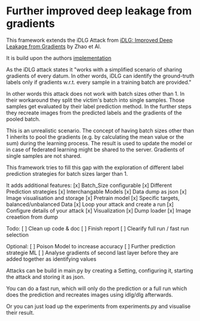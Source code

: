 # Further improved deep leakage from gradients

This framework extends the iDLG Attack from
[iDLG: Improved Deep Leakage from Gradients](https://arxiv.org/pdf/2001.02610.pdf) by Zhao et Al.

It is build upon the authors [implementation](https://github.com/PatrickZH/Improved-Deep-Leakage-from-Gradients)

As the iDLG attack states it "works with a simplified scenario of sharing gradients of every datum. In other words, iDLG can identify the ground-truth labels only if gradients w.r.t. every sample in a training batch are provided."

In other words this attack does not work with batch sizes other than 1.
In their workaround they split the victim's batch into single samples. Those samples get evaluated by their label prediction method.
In the further steps they recreate images from the predicted labels and the gradients of the pooled batch.

This is an unrealistic scenario. The concept of having batch sizes other than 1 inherits to pool the gradients (e.g. by calculating the mean value or the sum) during the learning process.
The result is used to update the model or in case of federated learning might be shared to the server. Gradients of single samples are not shared.

This framework tries to fill this gap with the exploration of different label prediction strategies for batch sizes larger than 1.


It adds additional features:
    [x] Batch_Size configurable
    [x] Different Prediction strategies
    [x] Interchangable Models
    [x] Data dump as json
    [x] Image visualisation and storage
    [x] Pretrain model
    [x] Specific targets, balanced/unbalanced Data
    [x] Loop your attack and create a run
    [x] Configure details of your attack
    [x] Visualization
    [x] Dump loader
    [x] Image creaetion from dump

Todo:
    [ ] Clean up code & doc
	[ ] Finish report
	[ ] Clearify full run / fast run selection


Optional:
    [ ] Poison Model to increase accuracy
    [ ] Further prediction strategie ML
	[ ] Analyse gradients of second last layer before they are added together as identifying values



Attacks can be build in main.py by creating a Setting, configuring it, starting the attack and storing it as json.

You can do a fast run, which will only do the prediction or a full run which does the prediction and recreates images using idlg/dlg afterwards.

Or you can just load up the experiments from experiments.py and visualise their result. 